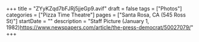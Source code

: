 +++
title = "ZYyKZqd7bFJRj5jjeGp9.avif"
draft = false
tags = ["Photos"]
categories = ["Pizza Time Theatre"]
pages = ["Santa Rosa, CA (545 Ross St)"]
startDate = ""
description = "Staff Picture (January 1, 1982)https://www.newspapers.com/article/the-press-democrat/50027079/"
+++
